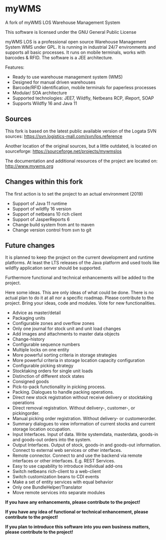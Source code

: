 # myWMS

A fork of myWMS LOS Warehouse Management System

This software is licensed under the GNU General Public License

myWMS LOS is a professional open source Warehouse Management System WMS under GPL. It is running in industrial 24/7 environments and supports all basic processes. It runs on mobile terminals, works with barcodes & RFID. The software is a JEE architecture.


Features:

* Ready to use warehouse management system (WMS)
* Designed for manual driven warehouses
* Barcode/RFID identification, mobile terminals for paperless processes
* Modular/ SOA architecture
* Supported technologies: JEE7, Wildfly, Netbeans RCP, iReport, SOAP
* Supports Wildfly 16 and Java 11


## Sources

This fork is based on the latest public available version of the Logata SVN sources: https://svn.logistics-mall.com/svn/los.reference

Another location of the original sources, but a little outdated, is located on sourceforge: https://sourceforge.net/projects/mywmslos

The documentation and additional resources of the project are located on: http://www.mywms.org


## Changes within this fork

The first action is to set the project to an actual environment (2019)

- Support of Java 11 runtime
- Support of wildfly 16 version
- Support of netbeans 10 rich client
- Support of JasperReports 6
- Change build system from ant to maven
- Change version control from svn to git


## Future changes

It is planned to keep the project on the current development and runtime platforms. At least the LTS releases of the Java platform and used tools like wildfly application server should be supported.

Furthermore functional and technical enhancements will be added to the project.

Here some ideas.
This are only ideas of what could be done. There is no actual plan to do it at all nor a specific roadmap.
Please contribute to the project. Bring your ideas, code and modules. Vote for new functionalities.

- Advice as master/detail
- Packaging units
- Configurable zones and overflow zones
- Only one journal for stock unit and unit load changes
- Add images and attachments to master data objects
- Change-history
- Configurable sequence numbers
- Multiple locks on one entity
- More powerful sorting criteria in storage strategies
- More powerful criteria in storage location capacity configuration
- Configurable picking strategy
- Stocktaking orders for single unit loads
- Distinction of different stock states
- Consigned goods
- Pick-to-pack functionality in picking process.
- Packing. Dialogues to handle packing operations.
- Direct new stock registration without receive delivery or stocktaking operations
- Direct removal registration. Without delivery-, customer-, or pickingorder.
- Manual picking order registration. Without delivery- or customerorder.
- Summary dialogues to view information of current stocks and current storage location occupation.
- Input Interfaces. Input of data. Write systemdata, masterdata, goods-in and goods-out orders into the system.
- Output Interfaces. Output of stock, goods-in and goods-out information. Connect to external web services or other interfaces.
- Remote connector. Connect to and use the backend via remote interfaces or other interfaces. E.g. REST Services.
- Easy to use capability to introduce individual add-ons
- Switch netbeans rich-client to a web-client
- Switch customization beans to CDI events
- Make a set of entity services with equal behavior
- Only one BundleHelper/Translator
- Move remote services into separate modules



__If you have any enhancements, please contribute to the project!__

__If you have any idea of functional or technical enhancement, please contribute to the project!__

__If you plan to introduce this software into you own business matters, please contribute to the project!__
